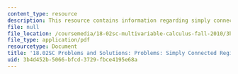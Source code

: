 ```yaml
---
content_type: resource
description: This resource contains information regarding simply connected regions.
file: null
file_location: /coursemedia/18-02sc-multivariable-calculus-fall-2010/3b4d452b5066bfcd3729fbce4195e68a_MIT18_02SC_pb_94_comb.pdf
file_type: application/pdf
resourcetype: Document
title: '18.02SC Problems and Solutions: Problems: Simply Connected Regions'
uid: 3b4d452b-5066-bfcd-3729-fbce4195e68a
---
```

